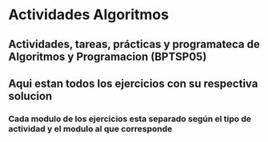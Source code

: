 # **Actividades Algoritmos**
## Actividades, tareas, prácticas y programateca de Algoritmos y Programacion (BPTSP05)
## Aqui estan todos los ejercicios con su respectiva solucion
### Cada modulo de los ejercicios esta separado según el tipo de actividad y el modulo al que corresponde
